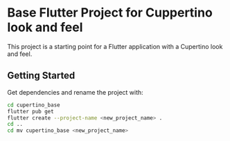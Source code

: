 # Base Flutter Project for Cuppertino look and feel

This project is a starting point for a Flutter application with a Cupertino look and feel.

## Getting Started

Get dependencies and rename the project with:

``` bash
cd cupertino_base
flutter pub get
flutter create --project-name <new_project_name> .
cd ..
cd mv cupertino_base <new_project_name>
```